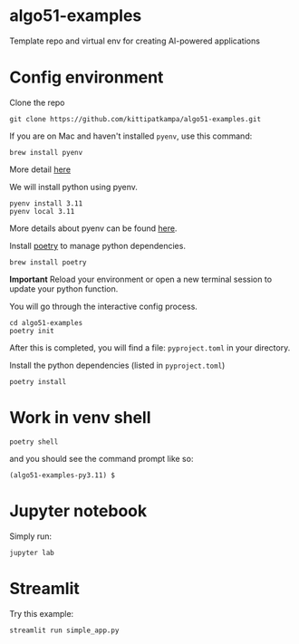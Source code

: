 # algo51-examples
Template repo and virtual env for creating AI-powered applications

# Config environment

Clone the repo
```
git clone https://github.com/kittipatkampa/algo51-examples.git
```

If you are on Mac and haven't installed `pyenv`, use this command:
```
brew install pyenv
```
More detail [here](https://formulae.brew.sh/formula/poetry)

We will install python using pyenv. 
```
pyenv install 3.11
pyenv local 3.11
```

More details about pyenv can be found [here](https://github.com/pyenv/pyenv#installation).

Install [poetry](https://python-poetry.org/docs/basic-usage/) to manage python dependencies.
```
brew install poetry
```

**Important** Reload your environment or open a new terminal session to update your python function. 

You will go through the interactive config process.
```
cd algo51-examples
poetry init
```
After this is completed, you will find a file: `pyproject.toml` in your directory.

Install the python dependencies (listed in `pyproject.toml`)
```
poetry install
```

# Work in venv shell
```
poetry shell
```
and you should see the command prompt like so:
```
(algo51-examples-py3.11) $
```

# Jupyter notebook
Simply run:
```
jupyter lab
```

# Streamlit
Try this example:
```
streamlit run simple_app.py 
```
